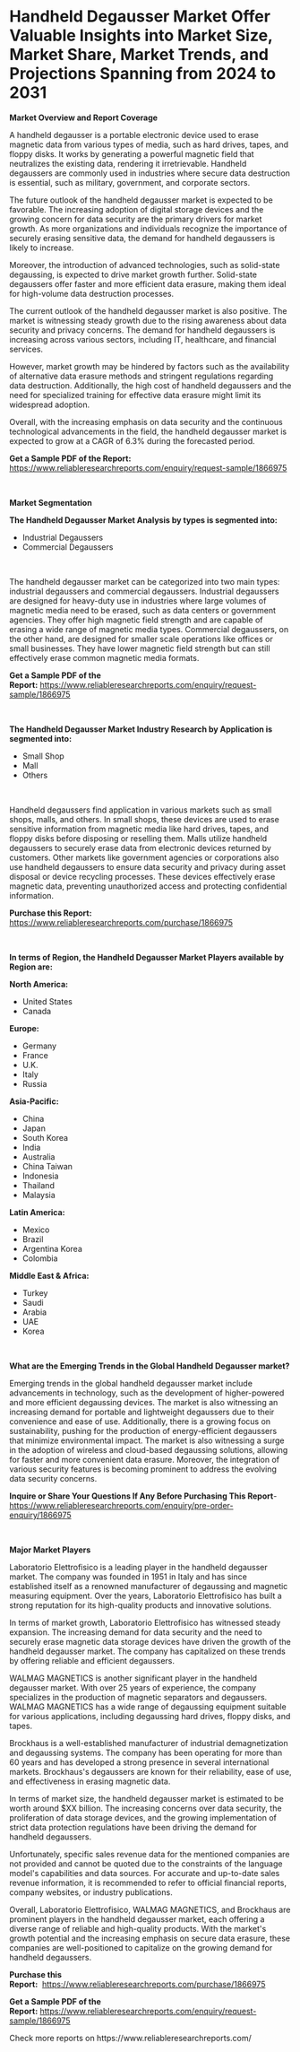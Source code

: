 <p><h1>Handheld Degausser Market Offer Valuable Insights into Market Size, Market Share, Market Trends, and Projections Spanning from 2024 to 2031</h1></p><p><strong>Market Overview and Report Coverage</strong></p>
<p><p>A handheld degausser is a portable electronic device used to erase magnetic data from various types of media, such as hard drives, tapes, and floppy disks. It works by generating a powerful magnetic field that neutralizes the existing data, rendering it irretrievable. Handheld degaussers are commonly used in industries where secure data destruction is essential, such as military, government, and corporate sectors.</p><p>The future outlook of the handheld degausser market is expected to be favorable. The increasing adoption of digital storage devices and the growing concern for data security are the primary drivers for market growth. As more organizations and individuals recognize the importance of securely erasing sensitive data, the demand for handheld degaussers is likely to increase.</p><p>Moreover, the introduction of advanced technologies, such as solid-state degaussing, is expected to drive market growth further. Solid-state degaussers offer faster and more efficient data erasure, making them ideal for high-volume data destruction processes.</p><p>The current outlook of the handheld degausser market is also positive. The market is witnessing steady growth due to the rising awareness about data security and privacy concerns. The demand for handheld degaussers is increasing across various sectors, including IT, healthcare, and financial services.</p><p>However, market growth may be hindered by factors such as the availability of alternative data erasure methods and stringent regulations regarding data destruction. Additionally, the high cost of handheld degaussers and the need for specialized training for effective data erasure might limit its widespread adoption.</p><p>Overall, with the increasing emphasis on data security and the continuous technological advancements in the field, the handheld degausser market is expected to grow at a CAGR of 6.3% during the forecasted period.</p></p>
<p><strong>Get a Sample PDF of the Report:</strong> <a href="https://www.reliableresearchreports.com/enquiry/request-sample/1866975">https://www.reliableresearchreports.com/enquiry/request-sample/1866975</a></p>
<p>&nbsp;</p>
<p><strong>Market Segmentation</strong></p>
<p><strong>The Handheld Degausser Market Analysis by types is segmented into:</strong></p>
<p><ul><li>Industrial Degaussers</li><li>Commercial Degaussers</li></ul></p>
<p>&nbsp;</p>
<p><p>The handheld degausser market can be categorized into two main types: industrial degaussers and commercial degaussers. Industrial degaussers are designed for heavy-duty use in industries where large volumes of magnetic media need to be erased, such as data centers or government agencies. They offer high magnetic field strength and are capable of erasing a wide range of magnetic media types. Commercial degaussers, on the other hand, are designed for smaller scale operations like offices or small businesses. They have lower magnetic field strength but can still effectively erase common magnetic media formats.</p></p>
<p><strong>Get a Sample PDF of the Report:</strong>&nbsp;<a href="https://www.reliableresearchreports.com/enquiry/request-sample/1866975">https://www.reliableresearchreports.com/enquiry/request-sample/1866975</a></p>
<p>&nbsp;</p>
<p><strong>The Handheld Degausser Market Industry Research by Application is segmented into:</strong></p>
<p><ul><li>Small Shop</li><li>Mall</li><li>Others</li></ul></p>
<p>&nbsp;</p>
<p><p>Handheld degaussers find application in various markets such as small shops, malls, and others. In small shops, these devices are used to erase sensitive information from magnetic media like hard drives, tapes, and floppy disks before disposing or reselling them. Malls utilize handheld degaussers to securely erase data from electronic devices returned by customers. Other markets like government agencies or corporations also use handheld degaussers to ensure data security and privacy during asset disposal or device recycling processes. These devices effectively erase magnetic data, preventing unauthorized access and protecting confidential information.</p></p>
<p><strong>Purchase this Report:</strong>&nbsp; <a href="https://www.reliableresearchreports.com/purchase/1866975">https://www.reliableresearchreports.com/purchase/1866975</a></p>
<p>&nbsp;</p>
<p><strong>In terms of Region, the Handheld Degausser Market Players available by Region are:</strong></p>
<p>
    <p> <strong> North America: </strong>
        <ul>
            <li>United States</li>
            <li>Canada</li>
        </ul>
        </p> 
    <p> <strong> Europe: </strong>
        <ul>
            <li>Germany</li>
            <li>France</li>
            <li>U.K.</li>
            <li>Italy</li>
            <li>Russia</li>
        </ul>
        </p> 
    <p> <strong> Asia-Pacific: </strong>
        <ul>
            <li>China</li>
            <li>Japan</li>
            <li>South Korea</li>
            <li>India</li>
            <li>Australia</li>
            <li>China Taiwan</li>
            <li>Indonesia</li>
            <li>Thailand</li>
            <li>Malaysia</li>
        </ul>
        </p> 
    <p> <strong> Latin America: </strong>
        <ul>
            <li>Mexico</li>
            <li>Brazil</li>
            <li>Argentina Korea</li>
            <li>Colombia</li>
        </ul>
        </p> 
    <p> <strong> Middle East & Africa: </strong>
        <ul>
            <li>Turkey</li>
            <li>Saudi</li>
            <li>Arabia</li>
            <li>UAE</li>
            <li>Korea</li>
        </ul>
    </p>
    </p>
<p>&nbsp;</p>
<p><strong>What are the Emerging Trends in the Global Handheld Degausser market?</strong></p>
<p><p>Emerging trends in the global handheld degausser market include advancements in technology, such as the development of higher-powered and more efficient degaussing devices. The market is also witnessing an increasing demand for portable and lightweight degaussers due to their convenience and ease of use. Additionally, there is a growing focus on sustainability, pushing for the production of energy-efficient degaussers that minimize environmental impact. The market is also witnessing a surge in the adoption of wireless and cloud-based degaussing solutions, allowing for faster and more convenient data erasure. Moreover, the integration of various security features is becoming prominent to address the evolving data security concerns.</p></p>
<p><strong>Inquire or Share Your Questions If Any Before Purchasing This Report</strong>- <a href="https://www.reliableresearchreports.com/enquiry/pre-order-enquiry/1866975">https://www.reliableresearchreports.com/enquiry/pre-order-enquiry/1866975</a></p>
<p>&nbsp;</p>
<p><strong>Major Market Players</strong></p>
<p><p>Laboratorio Elettrofisico is a leading player in the handheld degausser market. The company was founded in 1951 in Italy and has since established itself as a renowned manufacturer of degaussing and magnetic measuring equipment. Over the years, Laboratorio Elettrofisico has built a strong reputation for its high-quality products and innovative solutions.</p><p>In terms of market growth, Laboratorio Elettrofisico has witnessed steady expansion. The increasing demand for data security and the need to securely erase magnetic data storage devices have driven the growth of the handheld degausser market. The company has capitalized on these trends by offering reliable and efficient degaussers.</p><p>WALMAG MAGNETICS is another significant player in the handheld degausser market. With over 25 years of experience, the company specializes in the production of magnetic separators and degaussers. WALMAG MAGNETICS has a wide range of degaussing equipment suitable for various applications, including degaussing hard drives, floppy disks, and tapes.</p><p>Brockhaus is a well-established manufacturer of industrial demagnetization and degaussing systems. The company has been operating for more than 60 years and has developed a strong presence in several international markets. Brockhaus's degaussers are known for their reliability, ease of use, and effectiveness in erasing magnetic data.</p><p>In terms of market size, the handheld degausser market is estimated to be worth around $XX billion. The increasing concerns over data security, the proliferation of data storage devices, and the growing implementation of strict data protection regulations have been driving the demand for handheld degaussers.</p><p>Unfortunately, specific sales revenue data for the mentioned companies are not provided and cannot be quoted due to the constraints of the language model's capabilities and data sources. For accurate and up-to-date sales revenue information, it is recommended to refer to official financial reports, company websites, or industry publications.</p><p>Overall, Laboratorio Elettrofisico, WALMAG MAGNETICS, and Brockhaus are prominent players in the handheld degausser market, each offering a diverse range of reliable and high-quality products. With the market's growth potential and the increasing emphasis on secure data erasure, these companies are well-positioned to capitalize on the growing demand for handheld degaussers.</p></p>
<p><strong>Purchase this Report:</strong>&nbsp;&nbsp;<a href="https://www.reliableresearchreports.com/purchase/1866975">https://www.reliableresearchreports.com/purchase/1866975</a></p>
<p></p>
<p><strong>Get a Sample PDF of the Report:</strong>&nbsp;<a href="https://www.reliableresearchreports.com/enquiry/request-sample/1866975">https://www.reliableresearchreports.com/enquiry/request-sample/1866975</a></p>
<p>Check more reports on https://www.reliableresearchreports.com/</p>